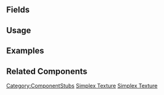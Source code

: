<languages></languages> <translate>

## Fields

## Usage

## Examples

## Related Components

</translate>

[Category:ComponentStubs](Category:ComponentStubs "wikilink") [Simplex
Texture](Category:Components{{#translation:}} "wikilink") [Simplex
Texture](Category:Components:Assets:Procedural_Textures{{#translation:}} "wikilink")